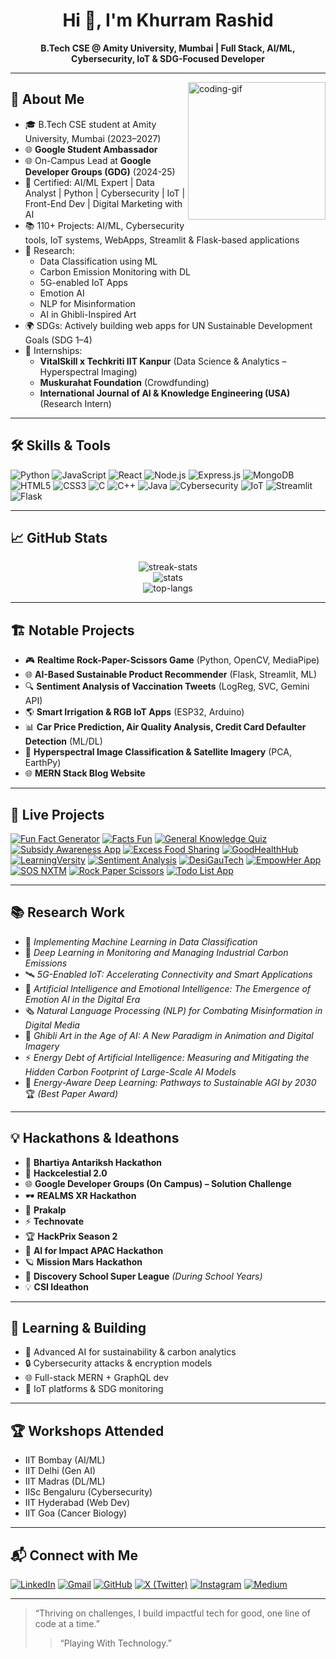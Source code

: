 <h1 align="center">Hi 👋, I'm Khurram Rashid</h1>  
<p align="center"> 
  <b>B.Tech CSE @ Amity University, Mumbai | Full Stack, AI/ML, Cybersecurity, IoT & SDG-Focused Developer</b>
</p>

---

<img align="right" height="220" src="https://media.giphy.com/media/qgQUggAC3Pfv687qPC/giphy.gif" alt="coding-gif" />

## 🚀 About Me

- 🎓 B.Tech CSE student at Amity University, Mumbai (2023–2027)
- 🌐 **Google Student Ambassador**
- 🌐 On-Campus Lead at **Google Developer Groups (GDG)** (2024-25)
- 🏅 Certified: AI/ML Expert | Data Analyst | Python | Cybersecurity | IoT | Front-End Dev | Digital Marketing with AI
- 📚 110+ Projects: AI/ML, Cybersecurity tools, IoT systems, WebApps, Streamlit & Flask-based applications
- 🧠 Research: 
  - Data Classification using ML  
  - Carbon Emission Monitoring with DL  
  - 5G-enabled IoT Apps  
  - Emotion AI  
  - NLP for Misinformation  
  - AI in Ghibli-Inspired Art  
- 🌍 SDGs: Actively building web apps for UN Sustainable Development Goals (SDG 1–4)
- 🤝 Internships:
  - **VitalSkill x Techkriti IIT Kanpur** (Data Science & Analytics – Hyperspectral Imaging)
  - **Muskurahat Foundation** (Crowdfunding)
  - **International Journal of AI & Knowledge Engineering (USA)** (Research Intern)

---

## 🛠️ Skills & Tools

![Python](https://img.shields.io/badge/-Python-3776AB?logo=python&logoColor=white)
![JavaScript](https://img.shields.io/badge/-JavaScript-F7DF1E?logo=javascript&logoColor=black)
![React](https://img.shields.io/badge/-React-61DAFB?logo=react&logoColor=black)
![Node.js](https://img.shields.io/badge/-Node.js-339933?logo=node.js&logoColor=white)
![Express.js](https://img.shields.io/badge/-Express.js-000000?logo=express&logoColor=white)
![MongoDB](https://img.shields.io/badge/-MongoDB-47A248?logo=mongodb&logoColor=white)
![HTML5](https://img.shields.io/badge/-HTML5-E34F26?logo=html5&logoColor=white)
![CSS3](https://img.shields.io/badge/-CSS3-1572B6?logo=css3&logoColor=white)
![C](https://img.shields.io/badge/-C-00599C?logo=c&logoColor=white)
![C++](https://img.shields.io/badge/-C++-00599C?logo=c%2b%2b&logoColor=white)
![Java](https://img.shields.io/badge/-Java-007396?logo=java&logoColor=white)
![Cybersecurity](https://img.shields.io/badge/-Cybersecurity-2c3e50)
![IoT](https://img.shields.io/badge/-IoT-00b894)
![Streamlit](https://img.shields.io/badge/-Streamlit-FF4B4B?logo=streamlit&logoColor=white)
![Flask](https://img.shields.io/badge/-Flask-000000?logo=flask&logoColor=white)

---

## 📈 GitHub Stats

<p align="center">
  <img src="https://github-readme-streak-stats.herokuapp.com?user=KhurramRashid6893&theme=tokyonight&hide_border=true" alt="streak-stats"/>
  <br>
  <img src="https://github-readme-stats.vercel.app/api?username=KhurramRashid6893&show_icons=true&theme=tokyonight&hide_border=true" alt="stats"/>
  <br>
  <img src="https://github-readme-stats.vercel.app/api/top-langs/?username=KhurramRashid6893&layout=compact&theme=tokyonight&hide_border=true" alt="top-langs"/>
</p>

---

## 🏗️ Notable Projects

- 🎮 **Realtime Rock-Paper-Scissors Game** (Python, OpenCV, MediaPipe)
- 🌐 **AI-Based Sustainable Product Recommender** (Flask, Streamlit, ML)
- 🔍 **Sentiment Analysis of Vaccination Tweets** (LogReg, SVC, Gemini API)
- 🌎 **Smart Irrigation & RGB IoT Apps** (ESP32, Arduino)
- 📊 **Car Price Prediction, Air Quality Analysis, Credit Card Defaulter Detection** (ML/DL)
- 🧪 **Hyperspectral Image Classification & Satellite Imagery** (PCA, EarthPy)
- 🌐 **MERN Stack Blog Website**

---

## 🔗 Live Projects

[![Fun Fact Generator](https://img.shields.io/badge/-Fun_Fact_Generator-blue?style=for-the-badge&logo=render&logoColor=white)](https://fun-fact.onrender.com)
[![Facts Fun](https://img.shields.io/badge/-Facts_Fun-purple?style=for-the-badge&logo=render&logoColor=white)](https://facts-fun.onrender.com)
[![General Knowledge Quiz](https://img.shields.io/badge/-General_Knowledge_Quiz-orange?style=for-the-badge&logo=render&logoColor=white)](https://testyour-general-knowledeg.onrender.com)
[![Subsidy Awareness App](https://img.shields.io/badge/-Subsidy_Awareness_App-green?style=for-the-badge&logo=render&logoColor=white)](https://one-subsidy-awareness-app.onrender.com)
[![Excess Food Sharing](https://img.shields.io/badge/-Food_Sharing_Platform-yellow?style=for-the-badge&logo=render&logoColor=black)](https://two-excess-food-sharing-platform.onrender.com)
[![GoodHealthHub](https://img.shields.io/badge/-GoodHealthHub-red?style=for-the-badge&logo=render&logoColor=white)](https://three-goodhealthhub.onrender.com)
[![LearningVersity](https://img.shields.io/badge/-LearningVersity-teal?style=for-the-badge&logo=render&logoColor=white)](https://four-learningversity.onrender.com)
[![Sentiment Analysis](https://img.shields.io/badge/-Sentiment_Analysis-pink?style=for-the-badge&logo=render&logoColor=white)](https://sentiment-analysis-sfex.onrender.com)
[![DesiGauTech](https://img.shields.io/badge/-DesiGauTech-darkgreen?style=for-the-badge&logo=render&logoColor=white)](https://desigautech.onrender.com)
[![EmpowHer App](https://img.shields.io/badge/-EmpowHer_App-maroon?style=for-the-badge&logo=render&logoColor=white)](https://five-empowher.onrender.com)
[![SOS NXTM](https://img.shields.io/badge/-SOS_NXTM-grey?style=for-the-badge&logo=render&logoColor=white)](https://sos-nxtm.onrender.com)
[![Rock Paper Scissors](https://img.shields.io/badge/-Rock_Paper_Scissors_Game-cyan?style=for-the-badge&logo=render&logoColor=black)](https://rock-paper-scissors-game-webapp.onrender.com)
[![Todo List App](https://img.shields.io/badge/-TodoMaster-darkgreen?style=for-the-badge&logo=render&logoColor=white)](https://two-mern-todo-app.onrender.com/)

---

## 📚 Research Work

- 📄 *Implementing Machine Learning in Data Classification*  
- 🌱 *Deep Learning in Monitoring and Managing Industrial Carbon Emissions*  
- 🛰 *5G-Enabled IoT: Accelerating Connectivity and Smart Applications*  
- 🧠 *Artificial Intelligence and Emotional Intelligence: The Emergence of Emotion AI in the Digital Era*  
- 🗞 *Natural Language Processing (NLP) for Combating Misinformation in Digital Media*  
- 🎨 *Ghibli Art in the Age of AI: A New Paradigm in Animation and Digital Imagery*  
- ⚡ *Energy Debt of Artificial Intelligence: Measuring and Mitigating the Hidden Carbon Footprint of Large-Scale AI Models*  
- 🔋 *Energy-Aware Deep Learning: Pathways to Sustainable AGI by 2030* 🏆 *(Best Paper Award)*  

---

## 💡 Hackathons & Ideathons

- 🚀 **Bhartiya Antariksh Hackathon**  
- 🌌 **Hackcelestial 2.0**  
- 🌐 **Google Developer Groups (On Campus) – Solution Challenge**  
- 🕶 **REALMS XR Hackathon**
- 🔬 **Prakalp**  
- ⚡ **Technovate**  
- 🏆 **HackPrix Season 2**  
- 🤖 **AI for Impact APAC Hackathon**  
- 🪐 **Mission Mars Hackathon**  
- 🏫 **Discovery School Super League** *(During School Years)*  
- 💡 **CSI Ideathon**  

---

## 🌱 Learning & Building

- 🧠 Advanced AI for sustainability & carbon analytics
- 🔒 Cybersecurity attacks & encryption models
- 🌐 Full-stack MERN + GraphQL dev
- 📡 IoT platforms & SDG monitoring

---

## 🏆 Workshops Attended

- IIT Bombay (AI/ML)  
- IIT Delhi (Gen AI)  
- IIT Madras (DL/ML)  
- IISc Bengaluru (Cybersecurity)  
- IIT Hyderabad (Web Dev)  
- IIT Goa (Cancer Biology)

---

## 📬 Connect with Me

[![LinkedIn](https://img.shields.io/badge/-LinkedIn-0077B5?logo=linkedin&logoColor=white)](https://www.linkedin.com/in/khurram-rashid/)
[![Gmail](https://img.shields.io/badge/-Gmail-EA4335?logo=gmail&logoColor=white)](mailto:khurramrashid0786@gmail.com)
[![GitHub](https://img.shields.io/badge/-Portfolio-24292e?logo=github&logoColor=white)](https://github.com/KhurramRashid6893)
[![X (Twitter)](https://img.shields.io/badge/-X-000000?logo=twitter&logoColor=white)](https://twitter.com/khurramrashidd)
[![Instagram](https://img.shields.io/badge/-Instagram-E4405F?logo=instagram&logoColor=white)](https://instagram.com/khurramrashid_)
[![Medium](https://img.shields.io/badge/-Medium-12100E?logo=medium&logoColor=white)](https://medium.com/@khurramrashid)

---

> “Thriving on challenges, I build impactful tech for good, one line of code at a time.”  
> > “Playing With Technology.”
